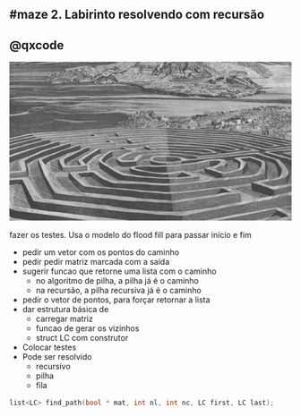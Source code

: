 ## #maze 2. Labirinto resolvendo com recursão
## @qxcode


![](__capa.jpg)

fazer os testes.
Usa  o modelo do flood fill para passar início e fim
- pedir um vetor com os pontos do caminho
- pedir pedir matriz marcada com a saída
- sugerir funcao que retorne uma lista com o caminho
    - no algoritmo de pilha, a pilha já é o caminho
    - na recursão, a pilha recursiva já é o caminho
- pedir o vetor de pontos, para forçar retornar a lista
- dar estrutura básica de 
    - carregar matriz
    - funcao de gerar os vizinhos
    - struct LC com construtor
- Colocar testes
- Pode ser resolvido
    - recursivo
    - pilha
    - fila

```c
list<LC> find_path(bool * mat, int nl, int nc, LC first, LC last);
```
